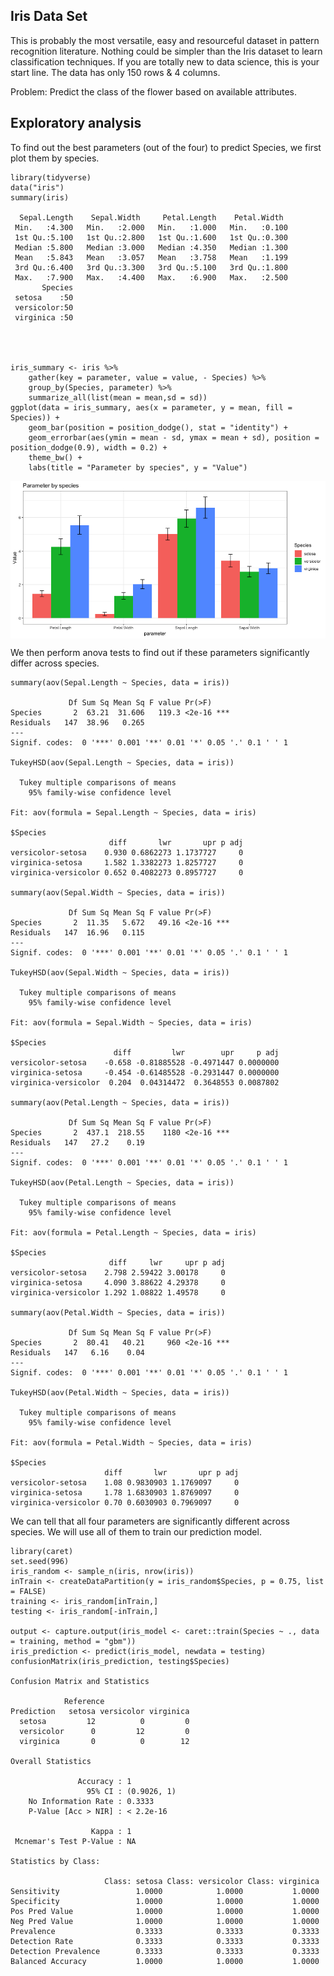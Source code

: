 Iris Data Set
-------------

This is probably the most versatile, easy and resourceful dataset in
pattern recognition literature. Nothing could be simpler than the Iris
dataset to learn classification techniques. If you are totally new to
data science, this is your start line. The data has only 150 rows & 4
columns.

Problem: Predict the class of the flower based on available attributes.

Exploratory analysis
--------------------

To find out the best parameters (out of the four) to predict Species, we
first plot them by species.

    library(tidyverse)
    data("iris")
    summary(iris)

      Sepal.Length    Sepal.Width     Petal.Length    Petal.Width   
     Min.   :4.300   Min.   :2.000   Min.   :1.000   Min.   :0.100  
     1st Qu.:5.100   1st Qu.:2.800   1st Qu.:1.600   1st Qu.:0.300  
     Median :5.800   Median :3.000   Median :4.350   Median :1.300  
     Mean   :5.843   Mean   :3.057   Mean   :3.758   Mean   :1.199  
     3rd Qu.:6.400   3rd Qu.:3.300   3rd Qu.:5.100   3rd Qu.:1.800  
     Max.   :7.900   Max.   :4.400   Max.   :6.900   Max.   :2.500  
           Species  
     setosa    :50  
     versicolor:50  
     virginica :50  
                    
                    
                    

    iris_summary <- iris %>%
        gather(key = parameter, value = value, - Species) %>%
        group_by(Species, parameter) %>%
        summarize_all(list(mean = mean,sd = sd))
    ggplot(data = iris_summary, aes(x = parameter, y = mean, fill = Species)) +
        geom_bar(position = position_dodge(), stat = "identity") +
        geom_errorbar(aes(ymin = mean - sd, ymax = mean + sd), position = position_dodge(0.9), width = 0.2) +
        theme_bw() +
        labs(title = "Parameter by species", y = "Value")

<img src="Iris_prediction_files/figure-markdown_strict/iris-1.png" style="display: block; margin: auto;" />

We then perform anova tests to find out if these parameters
significantly differ across species.

    summary(aov(Sepal.Length ~ Species, data = iris))

                 Df Sum Sq Mean Sq F value Pr(>F)    
    Species       2  63.21  31.606   119.3 <2e-16 ***
    Residuals   147  38.96   0.265                   
    ---
    Signif. codes:  0 '***' 0.001 '**' 0.01 '*' 0.05 '.' 0.1 ' ' 1

    TukeyHSD(aov(Sepal.Length ~ Species, data = iris))

      Tukey multiple comparisons of means
        95% family-wise confidence level

    Fit: aov(formula = Sepal.Length ~ Species, data = iris)

    $Species
                          diff       lwr       upr p adj
    versicolor-setosa    0.930 0.6862273 1.1737727     0
    virginica-setosa     1.582 1.3382273 1.8257727     0
    virginica-versicolor 0.652 0.4082273 0.8957727     0

    summary(aov(Sepal.Width ~ Species, data = iris))

                 Df Sum Sq Mean Sq F value Pr(>F)    
    Species       2  11.35   5.672   49.16 <2e-16 ***
    Residuals   147  16.96   0.115                   
    ---
    Signif. codes:  0 '***' 0.001 '**' 0.01 '*' 0.05 '.' 0.1 ' ' 1

    TukeyHSD(aov(Sepal.Width ~ Species, data = iris))

      Tukey multiple comparisons of means
        95% family-wise confidence level

    Fit: aov(formula = Sepal.Width ~ Species, data = iris)

    $Species
                           diff         lwr        upr     p adj
    versicolor-setosa    -0.658 -0.81885528 -0.4971447 0.0000000
    virginica-setosa     -0.454 -0.61485528 -0.2931447 0.0000000
    virginica-versicolor  0.204  0.04314472  0.3648553 0.0087802

    summary(aov(Petal.Length ~ Species, data = iris))

                 Df Sum Sq Mean Sq F value Pr(>F)    
    Species       2  437.1  218.55    1180 <2e-16 ***
    Residuals   147   27.2    0.19                   
    ---
    Signif. codes:  0 '***' 0.001 '**' 0.01 '*' 0.05 '.' 0.1 ' ' 1

    TukeyHSD(aov(Petal.Length ~ Species, data = iris))

      Tukey multiple comparisons of means
        95% family-wise confidence level

    Fit: aov(formula = Petal.Length ~ Species, data = iris)

    $Species
                          diff     lwr     upr p adj
    versicolor-setosa    2.798 2.59422 3.00178     0
    virginica-setosa     4.090 3.88622 4.29378     0
    virginica-versicolor 1.292 1.08822 1.49578     0

    summary(aov(Petal.Width ~ Species, data = iris))

                 Df Sum Sq Mean Sq F value Pr(>F)    
    Species       2  80.41   40.21     960 <2e-16 ***
    Residuals   147   6.16    0.04                   
    ---
    Signif. codes:  0 '***' 0.001 '**' 0.01 '*' 0.05 '.' 0.1 ' ' 1

    TukeyHSD(aov(Petal.Width ~ Species, data = iris))

      Tukey multiple comparisons of means
        95% family-wise confidence level

    Fit: aov(formula = Petal.Width ~ Species, data = iris)

    $Species
                         diff       lwr       upr p adj
    versicolor-setosa    1.08 0.9830903 1.1769097     0
    virginica-setosa     1.78 1.6830903 1.8769097     0
    virginica-versicolor 0.70 0.6030903 0.7969097     0

We can tell that all four parameters are significantly different across
species. We will use all of them to train our prediction model.

    library(caret)
    set.seed(996)
    iris_random <- sample_n(iris, nrow(iris))
    inTrain <- createDataPartition(y = iris_random$Species, p = 0.75, list = FALSE)
    training <- iris_random[inTrain,]
    testing <- iris_random[-inTrain,]

    output <- capture.output(iris_model <- caret::train(Species ~ ., data = training, method = "gbm"))
    iris_prediction <- predict(iris_model, newdata = testing)
    confusionMatrix(iris_prediction, testing$Species)

    Confusion Matrix and Statistics

                Reference
    Prediction   setosa versicolor virginica
      setosa         12          0         0
      versicolor      0         12         0
      virginica       0          0        12

    Overall Statistics
                                         
                   Accuracy : 1          
                     95% CI : (0.9026, 1)
        No Information Rate : 0.3333     
        P-Value [Acc > NIR] : < 2.2e-16  
                                         
                      Kappa : 1          
     Mcnemar's Test P-Value : NA         

    Statistics by Class:

                         Class: setosa Class: versicolor Class: virginica
    Sensitivity                 1.0000            1.0000           1.0000
    Specificity                 1.0000            1.0000           1.0000
    Pos Pred Value              1.0000            1.0000           1.0000
    Neg Pred Value              1.0000            1.0000           1.0000
    Prevalence                  0.3333            0.3333           0.3333
    Detection Rate              0.3333            0.3333           0.3333
    Detection Prevalence        0.3333            0.3333           0.3333
    Balanced Accuracy           1.0000            1.0000           1.0000
